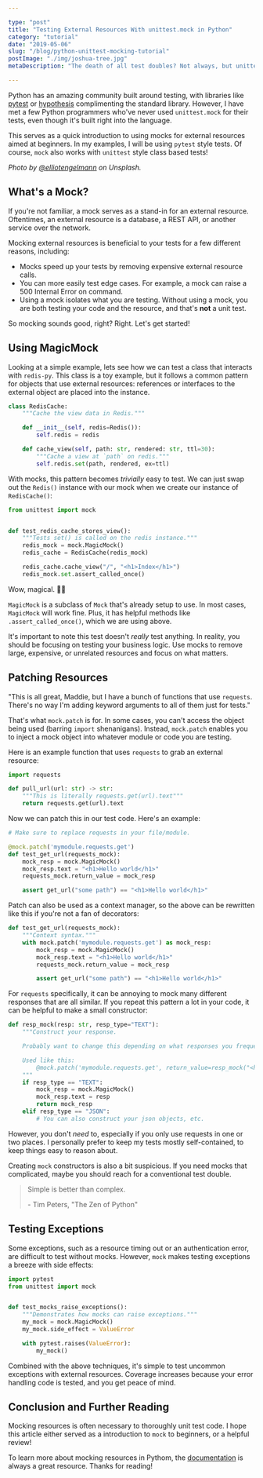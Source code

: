 ```yaml
---

type: "post"
title: "Testing External Resources With unittest.mock in Python"
category: "tutorial"
date: "2019-05-06"
slug: "/blog/python-unittest-mocking-tutorial"
postImage: "./img/joshua-tree.jpg"
metaDescription: "The death of all test doubles? Not always, but unittest.mock is a flexible tool that will help you write better tests."

---
```


Python has an amazing community built around testing, with libraries like [pytest](https://docs.pytest.org/en/latest/) or [hypothesis](https://hypothesis.readthedocs.io/en/latest/) complimenting the standard library. However, I have met a few Python programmers who've never used `unittest.mock` for their tests, even though it's built right into the language.

This serves as a quick introduction to using mocks for external resources aimed at beginners. In my examples, I will be using `pytest` style tests. Of course, `mock` also works with `unittest` style class based tests!

_Photo by [@elliotengelmann](https://unsplash.com/@elliottengelmann) on Unsplash._

## What's a Mock?

If you're not familiar, a mock serves as a stand-in for an external resource. Oftentimes, an external resource is a database, a REST API, or another service over the network.

Mocking external resources is beneficial to your tests for a few different reasons, including:

* Mocks speed up your tests by removing expensive external resource calls.
* You can more easily test edge cases. For example, a mock can raise a 500 Internal Error on command.
* Using a mock isolates what you are testing. Without using a mock, you are both testing your code and the resource, and that's **not** a unit test.

So mocking sounds good, right? Right. Let's get started!

## Using MagicMock

Looking at a simple example, lets see how we can test a class that interacts with `redis-py`. This class is a toy example, but it follows a common pattern for objects that use external resources: references or interfaces to the external object are placed into the instance.

```python
class RedisCache:
    """Cache the view data in Redis."""

    def __init__(self, redis=Redis()):
        self.redis = redis

    def cache_view(self, path: str, rendered: str, ttl=30):
        """Cache a view at `path` on redis."""
        self.redis.set(path, rendered, ex=ttl)
```

With mocks, this pattern becomes _trivially_ easy to test. We can just swap out the `Redis()` instance with our mock when we create our instance of `RedisCache()`:

```python
from unittest import mock


def test_redis_cache_stores_view():
    """Tests set() is called on the redis instance."""
    redis_mock = mock.MagicMock()
    redis_cache = RedisCache(redis_mock)

    redis_cache.cache_view("/", "<h1>Index</h1>")
    redis_mock.set.assert_called_once()
```

Wow, magical. 🌈✨

`MagicMock` is a subclass of `Mock` that's already setup to use. In most cases, `MagicMock` will work fine. Plus, it has helpful methods like `.assert_called_once()`, which we are using above.

It's important to note this test doesn't _really_ test anything. In reality, you should be focusing on testing your business logic. Use mocks to remove large, expensive, or unrelated resources and focus on what matters.

## Patching Resources

"This is all great, Maddie, but I have a bunch of functions that use `requests`. There's no way I'm adding keyword arguments to all of them just for tests."

That's what `mock.patch` is for. In some cases, you can't access the object being used (barring `import` shenanigans). Instead, `mock.patch` enables you to inject a mock object into whatever module or code you are testing.

Here is an example function that uses `requests` to grab an external resource:

```python
import requests

def pull_url(url: str) -> str:
    """This is literally requests.get(url).text"""
    return requests.get(url).text
```

Now we can patch this in our test code. Here's an example:

```python
# Make sure to replace requests in your file/module.

@mock.patch('mymodule.requests.get')
def test_get_url(requests_mock):
    mock_resp = mock.MagicMock()
    mock_resp.text = "<h1>Hello world</h1>"
    requests_mock.return_value = mock_resp

    assert get_url("some path") == "<h1>Hello world</h1>"
```

Patch can also be used as a context manager, so the above can be rewritten like this if you're not a fan of decorators:


```python
def test_get_url(requests_mock):
    """Context syntax."""
    with mock.patch('mymodule.requests.get') as mock_resp:
        mock_resp = mock.MagicMock()
        mock_resp.text = "<h1>Hello world</h1>"
        requests_mock.return_value = mock_resp

        assert get_url("some path") == "<h1>Hello world</h1>"
```

For `requests` specifically, it can be annoying to mock many different responses that are all similar. If you repeat this pattern a lot in your code, it can be helpful to make a small constructor:

```python
def resp_mock(resp: str, resp_type="TEXT"):
    """Construct your response.

    Probably want to change this depending on what responses you frequently need.

    Used like this:
        @mock.patch('mymodule.requests.get', return_value=resp_mock("<html>"))
    """
    if resp_type == "TEXT":
        mock_resp = mock.MagicMock()
        mock_resp.text = resp
        return mock_resp
    elif resp_type == "JSON":
        # You can also construct your json objects, etc.
```

However, you don't _need_ to, especially if you only use requests in one or two places. I personally prefer to keep my tests mostly self-contained, to keep things easy to reason about.

Creating `mock` constructors is also a bit suspicious. If you need mocks that complicated, maybe you should reach for a conventional test double.

> Simple is better than complex.
>
> \- Tim Peters, "The Zen of Python"

## Testing Exceptions

Some exceptions, such as a resource timing out or an authentication error, are difficult to test without mocks. However, `mock` makes testing exceptions a breeze with side effects:

```python
import pytest
from unittest import mock


def test_mocks_raise_exceptions():
    """Demonstrates how mocks can raise exceptions."""
    my_mock = mock.MagicMock()
    my_mock.side_effect = ValueError

    with pytest.raises(ValueError):
        my_mock()
```

Combined with the above techniques, it's simple to test uncommon exceptions with external resources. Coverage increases because your error handling code is tested, and you get peace of mind.

## Conclusion and Further Reading

Mocking resources is often necessary to thoroughly unit test code. I hope this article either served as a introduction to `mock` to beginners,  or a helpful review!

To learn more about mocking resources in Pythom, the [documentation](https://docs.python.org/3/library/unittest.mock.html) is always a great resource. Thanks for reading!
